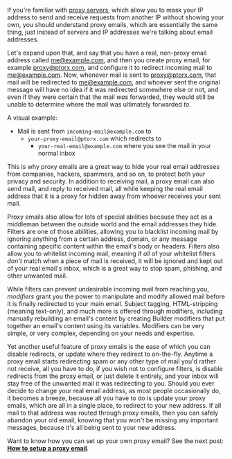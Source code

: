 If you're familiar with [proxy servers](https://en.wikipedia.org/wiki/Proxy_server), which allow you to mask your IP address to send and receive requests from another IP without showing your own, you should understand proxy emails, which are essentially the same thing, just instead of servers and IP addresses we're talking about email addresses.

Let's expand upon that, and say that you have a real, non-proxy email address called me@example.com, and then you create proxy email, for example proxy@ptorx.com, and configure it to redirect incoming mail to me@example.com. Now, whenever mail is sent to proxy@ptorx.com, that mail will be redirected to me@example.com, and whoever sent the original message will have no idea if it was redirected somewhere else or not, and even if they were certain that the mail _was_ forwarded, they would still be unable to determine where the mail was ultimately forwarded _to_.

A visual example:

- Mail is sent from `incoming-mail@example.com` to
  - `your-proxy-email@ptorx.com` which redirects to
    - `your-real-email@example.com` where you see the mail in your normal inbox

This is why proxy emails are a great way to hide your real email addresses from companies, hackers, spammers, and so on, to protect both your privacy and security. In addition to receiving mail, a proxy email can also send mail, and reply to received mail, all while keeping the real email address that it is a proxy for hidden away from whoever receives your sent mail.

Proxy emails also allow for lots of special abilities because they act as a middleman between the outside world and the email addresses they hide. Filters are one of those abilities, allowing you to blacklist incoming mail by ignoring anything from a certain address, domain, or any message containing specific content within the email's body or headers. Filters also allow you to whitelist incoming mail, meaning if _all_ of your whitelist filters _don't_ match when a piece of mail is received, it will be ignored and kept out of your real email's inbox, which is a great way to stop spam, phishing, and other unwanted mail.

While filters can prevent undesirable incoming mail from reaching you, _modifiers_ grant you the power to manipulate and modify allowed mail before it is finally redirected to your main email. Subject tagging, HTML-stripping (meaning text-only), and much more is offered through modifiers, including manually rebuilding an email's content by creating Builder modifiers that put together an email's content using its variables. Modifiers can be very simple, or very complex, depending on your needs and expertise.

Yet another useful feature of proxy emails is the ease of which you can disable redirects, or update where they redirect to on-the-fly. Anytime a proxy email starts redirecting spam or any other type of mail you'd rather not receive, all you have to do, if you wish not to configure filters, is disable redirects from the proxy email, or just delete it entirely, and your inbox will stay free of the unwanted mail it was redirecting to you. Should you ever decide to change your real email address, as most people occasionally do, it becomes a breeze, because all you have to do is update your proxy emails, which are all in a single place, to redirect to your new address. If all mail to that address was routed through proxy emails, then you can safely abandon your old email, knowing that you won't be missing any important messages, because it's all being sent to your new address.

Want to know how you can set up your own proxy email? See the next post: **[How to setup a proxy email](/blog/ptorx/2018/07/2-how-to-setup-a-proxy-email)**.
